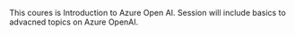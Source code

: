 This coures is Introduction to Azure Open AI. 
Session will include basics to advacned topics on Azure OpenAI. 
